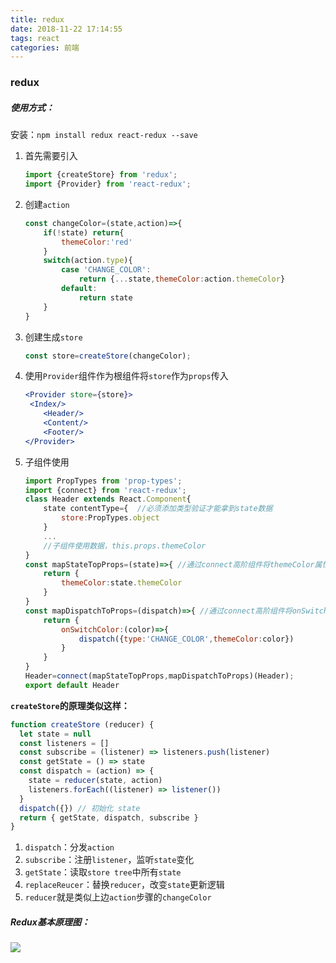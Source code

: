 ```yaml
---
title: redux
date: 2018-11-22 17:14:55
tags: react
categories: 前端
---
```


### redux

##### 使用方式：

安装：`npm install redux react-redux --save`

1. 首先需要引入

   ```jsx
   import {createStore} from 'redux';
   import {Provider} from 'react-redux';
   ```

2. 创建`action`

   ```jsx
   const changeColor=(state,action)=>{
       if(!state) return{
           themeColor:'red'
       }
       switch(action.type){
           case 'CHANGE_COLOR':
               return {...state,themeColor:action.themeColor}
           default:
               return state
       }
   }
   ```

3. 创建生成`store`

   ```jsx
   const store=createStore(changeColor);
   ```

4. 使用`Provider`组件作为根组件将`store`作为`props`传入

   ```jsx
   <Provider store={store}>
   	<Index/>
       <Header/>
       <Content/>
       <Footer/>
   </Provider>
   ```

5. 子组件使用

   ```jsx
   import PropTypes from 'prop-types';
   import {connect} from 'react-redux';
   class Header extends React.Component{
       state contentType={  //必须添加类型验证才能拿到state数据
           store:PropTypes.object
       }
       ...
       //子组件使用数据，this.props.themeColor
   }
   const mapStateTopProps=(state)=>{ //通过connect高阶组件将themeColor属性添加进去<Header themeColor={state.themeColor}></Header>
       return {
           themeColor:state.themeColor
       }
   }
   const mapDispatchToProps=(dispatch)=>{ //通过connect高阶组件将onSwitchColor属性方法添加进去<Header onSwitchColor={(color)=>{dispatch({type:'CHANGE_COLOR',themeColor:color})}}
       return {
           onSwitchColor:(color)=>{
               dispatch({type:'CHANGE_COLOR',themeColor:color})
           }
       }
   }
   Header=connect(mapStateTopProps,mapDispatchToProps)(Header);
   export default Header
   ```


**`createStore`的原理类似这样：**

```jsx
function createStore (reducer) {
  let state = null
  const listeners = []
  const subscribe = (listener) => listeners.push(listener)
  const getState = () => state
  const dispatch = (action) => {
    state = reducer(state, action)
    listeners.forEach((listener) => listener())
  }
  dispatch({}) // 初始化 state
  return { getState, dispatch, subscribe }
}
```

1. `dispatch`：分发`action`
2. `subscribe`：注册`listener`，监听`state`变化
3. `getState`：读取`store tree`中所有`state`
4. `replaceReucer`：替换`reducer`，改变`state`更新逻辑
5. `reducer`就是类似上边`action`步骤的`changeColor`

##### Redux基本原理图：

![](http://bmob-cdn-8350.b0.upaiyun.com/2019/04/30/417252aa40fd5841805aee7017fc73cd.png)